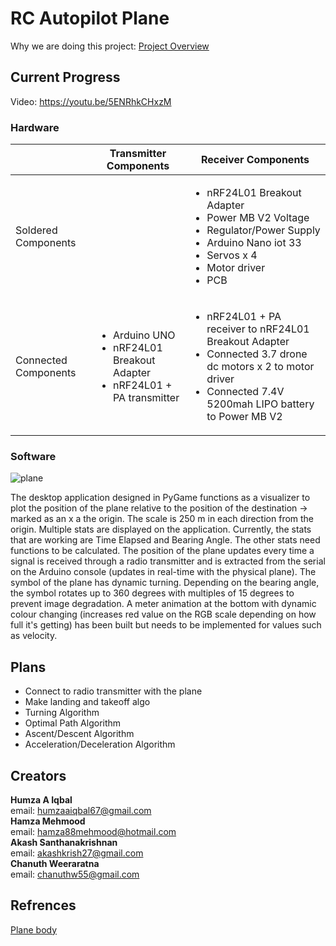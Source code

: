# RC Autopilot Plane

Why we are doing this project: [Project Overview](https://docs.google.com/document/d/1GXb-hj0h31oRvuv6bn0ZbQ69HOYbUhehtujObRabfnY/edit?usp=sharing)

## Current Progress

Video: https://youtu.be/5ENRhkCHxzM

### Hardware

|                     | Transmitter Components | Receiver Components |
| ------------------- | ---------------------- | ------------------- |
| Soldered Components |  | <ul><li>nRF24L01 Breakout Adapter</li><li>Power MB V2 Voltage</li><li>Regulator/Power Supply</li><li>Arduino Nano iot 33</li><li>Servos x 4</li><li>Motor driver</li><li>PCB</li></ul> |
| Connected Components | <ul><li>Arduino UNO</li><li>nRF24L01 Breakout Adapter</li><li>nRF24L01 + PA transmitter</li></ul> | <ul><li>nRF24L01 + PA receiver to nRF24L01 Breakout Adapter</li><li>Connected 3.7 drone dc motors x 2 to motor driver</li><li>Connected 7.4V 5200mah LIPO battery to Power MB V2</li></ul> |

### Software

![plane](https://user-images.githubusercontent.com/57009205/105204286-04066900-5b12-11eb-8547-1b9bb6df8277.PNG)

The desktop application designed in PyGame functions as a visualizer to plot the position of the plane relative to the position of the destination -> marked as an x a the origin. The scale is 250 m in each direction from the origin. Multiple stats are displayed on the application. Currently, the stats that are working are Time Elapsed and Bearing Angle. The other stats need functions to be calculated. The position of the plane updates every time a signal is received through a radio transmitter and is extracted from the serial on the Arduino console (updates in real-time with the physical plane). The symbol of the plane has dynamic turning. Depending on the bearing angle, the symbol rotates up to 360 degrees with multiples of 15 degrees to prevent image degradation. A meter animation at the bottom with dynamic colour changing (increases red value on the RGB scale depending on how full it's getting) has been built but needs to be implemented for values such as velocity.

## Plans
* Connect to radio transmitter with the plane
* Make landing and takeoff algo
* Turning Algorithm
* Optimal Path Algorithm
* Ascent/Descent Algorithm
* Acceleration/Deceleration Algorithm
         
## Creators

**Humza A Iqbal**  
email: humzaaiqbal67@gmail.com  
**Hamza Mehmood**  
email:  hamza88mehmood@hotmail.com  
**Akash Santhanakrishnan**  
email: akashkrish27@gmail.com  
**Chanuth Weeraratna**  
email: chanuthw55@gmail.com   

## Refrences

[Plane body](https://www.rcpano.net/2019/11/05/how-to-make-rc-model-airplane-fun-fly-style-diy-rc-airplane-with-brushless-motor/)


